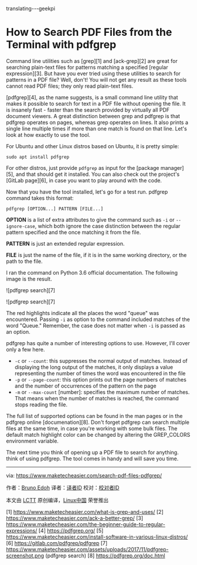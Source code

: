 translating---geekpi

How to Search PDF Files from the Terminal with pdfgrep
======
Command line utilities such as [grep][1] and [ack-grep][2] are great for searching plain-text files for patterns matching a specified [regular expression][3]. But have you ever tried using these utilities to search for patterns in a PDF file? Well, don't! You will not get any result as these tools cannot read PDF files; they only read plain-text files.

[pdfgrep][4], as the name suggests, is a small command line utility that makes it possible to search for text in a PDF file without opening the file. It is insanely fast - faster than the search provided by virtually all PDF document viewers. A great distinction between grep and pdfgrep is that pdfgrep operates on pages, whereas grep operates on lines. It also prints a single line multiple times if more than one match is found on that line. Let's look at how exactly to use the tool.

For Ubuntu and other Linux distros based on Ubuntu, it is pretty simple:
```
sudo apt install pdfgrep
```

For other distros, just provide `pdfgrep` as input for the [package manager][5], and that should get it installed. You can also check out the project's [GitLab page][6], in case you want to play around with the code.

Now that you have the tool installed, let's go for a test run. pdfgrep command takes this format:
```
pdfgrep [OPTION...] PATTERN [FILE...]
```

 **OPTION** is a list of extra attributes to give the command such as `-i` or `--ignore-case`, which both ignore the case distinction between the regular pattern specified and the once matching it from the file.

 **PATTERN** is just an extended regular expression.

 **FILE** is just the name of the file, if it is in the same working directory, or the path to the file.

I ran the command on Python 3.6 official documentation. The following image is the result.

![pdfgrep search][7]

![pdfgrep search][7]

The red highlights indicate all the places the word "queue" was encountered. Passing `-i` as option to the command included matches of the word "Queue." Remember, the case does not matter when `-i` is passed as an option.

pdfgrep has quite a number of interesting options to use. However, I'll cover only a few here.

  * `-c` or `--count`: this suppresses the normal output of matches. Instead of displaying the long output of the matches, it only displays a value representing the number of times the word was encountered in the file
  * `-p` or `--page-count`: this option prints out the page numbers of matches and the number of occurrences of the pattern on the page
  * `-m` or `--max-count` [number]: specifies the maximum number of matches. That means when the number of matches is reached, the command stops reading the file.



The full list of supported options can be found in the man pages or in the pdfgrep online [documenation][8]. Don't forget pdfgrep can search multiple files at the same time, in case you're working with some bulk files. The default match highlight color can be changed by altering the GREP_COLORS environment variable.

The next time you think of opening up a PDF file to search for anything. think of using pdfgrep. The tool comes in handy and will save you time.

--------------------------------------------------------------------------------

via: https://www.maketecheasier.com/search-pdf-files-pdfgrep/

作者：[Bruno Edoh][a]
译者：[译者ID](https://github.com/译者ID)
校对：[校对者ID](https://github.com/校对者ID)

本文由 [LCTT](https://github.com/LCTT/TranslateProject) 原创编译，[Linux中国](https://linux.cn/) 荣誉推出

[a]:https://www.maketecheasier.com
[1] https://www.maketecheasier.com/what-is-grep-and-uses/
[2] https://www.maketecheasier.com/ack-a-better-grep/
[3] https://www.maketecheasier.com/the-beginner-guide-to-regular-expressions/
[4] https://pdfgrep.org/
[5] https://www.maketecheasier.com/install-software-in-various-linux-distros/
[6] https://gitlab.com/pdfgrep/pdfgrep
[7] https://www.maketecheasier.com/assets/uploads/2017/11/pdfgrep-screenshot.png (pdfgrep search)
[8] https://pdfgrep.org/doc.html
